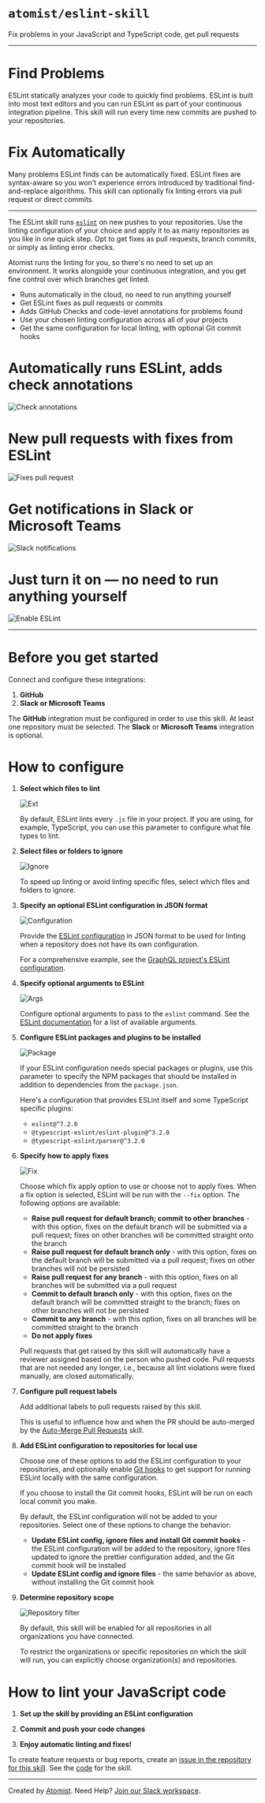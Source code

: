 # `atomist/eslint-skill`

<!---atomist-skill-description:start--->

Fix problems in your JavaScript and TypeScript code, get pull requests

<!---atomist-skill-description:end--->

---

<!---atomist-skill-long_description:start--->

# Find Problems

ESLint statically analyzes your code to quickly find problems. ESLint is built
into most text editors and you can run ESLint as part of your continuous
integration pipeline. This skill will run every time new commits are pushed to
your repositories.

# Fix Automatically

Many problems ESLint finds can be automatically fixed. ESLint fixes are
syntax-aware so you won't experience errors introduced by traditional
find-and-replace algorithms. This skill can optionally fix linting errors via
pull request or direct commits.

<!---atomist-skill-long_description:end--->

---

<!---atomist-skill-readme:start--->

The ESLint skill runs [`eslint`](https://eslint.org/) on new pushes to your
repositories. Use the linting configuration of your choice and apply it to as
many repositories as you like in one quick step. Opt to get fixes as pull
requests, branch commits, or simply as linting error checks.

Atomist runs the linting for you, so there's no need to set up an environment.
It works alongside your continuous integration, and you get fine control over
which branches get linted.

-   Runs automatically in the cloud, no need to run anything yourself
-   Get ESLint fixes as pull requests or commits
-   Adds GitHub Checks and code-level annotations for problems found
-   Use your chosen linting configuration across all of your projects
-   Get the same configuration for local linting, with optional Git commit hooks

# Automatically runs ESLint, adds check annotations

![Check annotations](docs/images/eslint-info-check-annotations.png)

# New pull requests with fixes from ESLint

![Fixes pull request](docs/images/eslint-info-fixes.png)

# Get notifications in Slack or Microsoft Teams

![Slack notifications](docs/images/eslint-info-slack.png)

# Just turn it on — no need to run anything yourself

![Enable ESLint](docs/images/eslint-info-config.png)

---

# Before you get started

Connect and configure these integrations:

1. **GitHub**
1. **Slack or Microsoft Teams**

The **GitHub** integration must be configured in order to use this skill. At
least one repository must be selected. The **Slack** or **Microsoft Teams**
integration is optional.

# How to configure

1. **Select which files to lint**

    ![Ext](docs/images/ext.png)

    By default, ESLint lints every `.js` file in your project. If you are using,
    for example, TypeScript, you can use this parameter to configure what file
    types to lint.

1. **Select files or folders to ignore**

    ![Ignore](docs/images/ignore.png)

    To speed up linting or avoid linting specific files, select which files and
    folders to ignore.

1. **Specify an optional ESLint configuration in JSON format**

    ![Configuration](docs/images/config.png)

    Provide the
    [ESLint configuration](https://eslint.org/docs/user-guide/configuring) in
    JSON format to be used for linting when a repository does not have its own
    configuration.

    For a comprehensive example, see the
    [GraphQL project's ESLint configuration](https://github.com/graphql/graphql-js/blob/master/.eslintrc.yml).

1. **Specify optional arguments to ESLint**

    ![Args](docs/images/args.png)

    Configure optional arguments to pass to the `eslint` command. See the
    [ESLint documentation](https://eslint.org/docs/2.13.1/user-guide/command-line-interface)
    for a list of available arguments.

1. **Configure ESLint packages and plugins to be installed**

    ![Package](docs/images/packages.png)

    If your ESLint configuration needs special packages or plugins, use this
    parameter to specify the NPM packages that should be installed in addition
    to dependencies from the `package.json`.

    Here's a configuration that provides ESLint itself and some TypeScript
    specific plugins:

    - `eslint@^7.2.0`
    - `@typescript-eslint/eslint-plugin@^3.2.0`
    - `@typescript-eslint/parser@^3.2.0`

1. **Specify how to apply fixes**

    ![Fix](docs/images/fix.png)

    Choose which fix apply option to use or choose not to apply fixes. When a
    fix option is selected, ESLint will be run with the `--fix` option. The
    following options are available:

    - **Raise pull request for default branch; commit to other branches** - with
      this option, fixes on the default branch will be submitted via a pull
      request; fixes on other branches will be committed straight onto the
      branch
    - **Raise pull request for default branch only** - with this option, fixes
      on the default branch will be submitted via a pull request; fixes on other
      branches will not be persisted
    - **Raise pull request for any branch** - with this option, fixes on all
      branches will be submitted via a pull request
    - **Commit to default branch only** - with this option, fixes on the default
      branch will be committed straight to the branch; fixes on other branches
      will not be persisted
    - **Commit to any branch** - with this option, fixes on all branches will be
      committed straight to the branch
    - **Do not apply fixes**

    Pull requests that get raised by this skill will automatically have a
    reviewer assigned based on the person who pushed code. Pull requests that
    are not needed any longer, i.e., because all lint violations were fixed
    manually, are closed automatically.

1. **Configure pull request labels**

    Add additional labels to pull requests raised by this skill.

    This is useful to influence how and when the PR should be auto-merged by the
    [Auto-Merge Pull Requests](https://go.atomist.com/catalog/skills/atomist/github-auto-merge-skill)
    skill.

1. **Add ESLint configuration to repositories for local use**

    Choose one of these options to add the ESLint configuration to your
    repositories, and optionally enable
    [Git hooks](https://git-scm.com/book/en/v2/Customizing-Git-Git-Hooks) to get
    support for running ESLint locally with the same configuration.

    If you choose to install the Git commit hooks, ESLint will be run on each
    local commit you make.

    By default, the ESLint configuration will not be added to your repositories.
    Select one of these options to change the behavior:

    - **Update ESLint config, ignore files and install Git commit hooks** - the
      ESLint configuration will be added to the repository, ignore files updated
      to ignore the prettier configuration added, and the Git commit hook will
      be installed
    - **Update ESLint config and ignore files** - the same behavior as above,
      without installing the Git commit hook

1. **Determine repository scope**

    ![Repository filter](docs/images/repo-filter.png)

    By default, this skill will be enabled for all repositories in all
    organizations you have connected.

    To restrict the organizations or specific repositories on which the skill
    will run, you can explicitly choose organization(s) and repositories.

# How to lint your JavaScript code

1. **Set up the skill by providing an ESLint configuration**

1. **Commit and push your code changes**

1. **Enjoy automatic linting and fixes!**

To create feature requests or bug reports, create an
[issue in the repository for this skill](https://github.com/atomist-skills/eslint-skill/issues).
See the [code](https://github.com/atomist-skills/eslint-skill) for the skill.

<!---atomist-skill-readme:end--->

---

Created by [Atomist][atomist]. Need Help? [Join our Slack workspace][slack].

[atomist]: https://atomist.com/ "Atomist"
[slack]: https://join.atomist.com/ "Atomist Community Slack"
